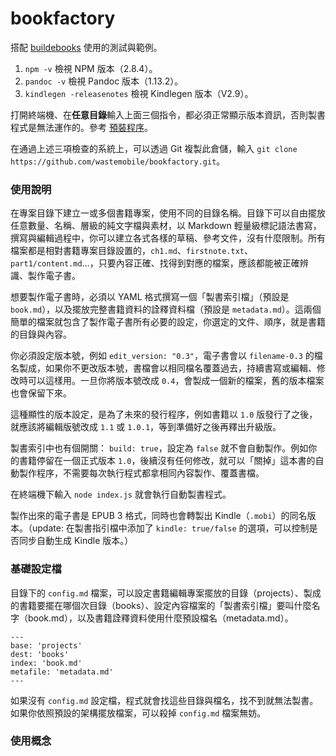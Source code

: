 bookfactory
===========

搭配 [buildebooks](https://www.npmjs.com/package/buildebooks) 使用的測試與範例。

1. `npm -v` 檢視 NPM 版本（2.8.4）。
2. `pandoc -v` 檢視 Pandoc 版本（1.13.2）。
3. `kindlegen -releasenotes` 檢視 Kindlegen 版本（V2.9）。

打開終端機、在**任意目錄**輸入上面三個指令，都必須正常顯示版本資訊，否則製書程式是無法運作的。參考 [預裝程序](https://github.com/wastemobile/buildebooks/blob/master/preinstall.md)。

在通過上述三項檢查的系統上，可以透過 Git 複製此倉儲，輸入 `git clone https://github.com/wastemobile/bookfactory.git`。

### 使用說明

在專案目錄下建立一或多個書籍專案，使用不同的目錄名稱。目錄下可以自由擺放任意數量、名稱、層級的純文字檔與素材，以 Markdown 輕量級標記語法書寫，撰寫與編輯過程中，你可以建立各式各樣的草稿、參考文件，沒有什麼限制。所有檔案都是相對書籍專案目錄設置的，`ch1.md`、`firstnote.txt`、`part1/content.md`...，只要內容正確、找得到對應的檔案，應該都能被正確辨識、製作電子書。

想要製作電子書時，必須以 YAML 格式撰寫一個「製書索引檔」（預設是 `book.md`），以及擺放完整書籍資料的詮釋資料檔（預設是 `metadata.md`）。這兩個簡單的檔案就包含了製作電子書所有必要的設定，你選定的文件、順序，就是書籍的目錄與內容。

你必須設定版本號，例如 `edit_version: "0.3"`，電子書會以 `filename-0.3` 的檔名製成，如果你不更改版本號，書檔會以相同檔名覆蓋過去，持續書寫或編輯、修改時可以這樣用。一旦你將版本號改成 `0.4`，會製成一個新的檔案，舊的版本檔案也會保留下來。

這種顯性的版本設定，是為了未來的發行程序，例如書籍以 `1.0` 版發行了之後，就應該將編輯版號改成 `1.1` 或 `1.0.1`，等到準備好之後再釋出升級版。

製書索引中也有個開關： `build: true`，設定為 `false` 就不會自動製作。例如你的書籍停留在一個正式版本 `1.0`，後續沒有任何修改，就可以「關掉」這本書的自動製作程序，不需要每次執行程式都拿相同內容製作、覆蓋書檔。

在終端機下輸入 `node index.js` 就會執行自動製書程式。

製作出來的電子書是 EPUB 3 格式，同時也會轉製出 Kindle（`.mobi`）的同名版本。（update: 在製書指引檔中添加了 `kindle: true/false` 的選項，可以控制是否同步自動生成 Kindle 版本。）

### 基礎設定檔

目錄下的 `config.md` 檔案，可以設定書籍編輯專案擺放的目錄（projects）、製成的書籍要擺在哪個次目錄（books）、設定內容檔案的「製書索引檔」要叫什麼名字（book.md），以及書籍詮釋資料使用什麼預設檔名（metadata.md）。

```
---
base: 'projects'
dest: 'books'
index: 'book.md'
metafile: 'metadata.md'
---
```

如果沒有 `config.md` 設定檔，程式就會找這些目錄與檔名，找不到就無法製書。如果你依照預設的架構擺放檔案，可以殺掉 `config.md` 檔案無妨。

### 使用概念

